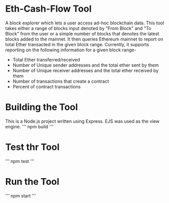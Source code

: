 # Eth-Cash-Flow Tool 
A block explorer which lets a user access ad-hoc blockchain data. This tool takes either a range of blocks input denoted by "From Block" and "To Block" from the user or a simple number of blocks that denotes the latest blocks added to the mainnet. It then queries Ethereum mainnet to report on total Ether transacted in the given block range. Currently, it supports reporting on the following information for a given block range- 
* Total Ether transferred/received
* Number of Unique sender addresses and the total ether sent by them
* Number of Unique receiver addresses and the total ether received by them
* Number of transactions that create a contract
* Percent of contract transactions

# Building the Tool 
This is a Node.js project written using Express. EJS was used as the view engine.
'''
npm build
'''
# Test thr Tool
'''
npm test
'''
# Run the Tool
'''
npm start
'''

